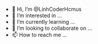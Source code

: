 - 👋 Hi, I’m @LinhCoderHcmus
- 👀 I’m interested in ...
- 🌱 I’m currently learning ...
- 💞️ I’m looking to collaborate on ...
- 📫 How to reach me ...

<!---
LinhCoderHcmus/LinhCoderHcmus is a ✨ special ✨ repository because its `README.md` (this file) appears on your GitHub profile.
You can click the Preview link to take a look at your changes.
--->
